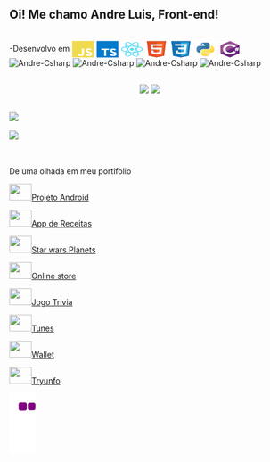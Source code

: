## Oi! Me chamo Andre Luis, Front-end!

<div style="display: inline_block"><br>
  -Desenvolvo em
  <img align="center" alt="Andre-Js" height="30" width="40" src="https://raw.githubusercontent.com/devicons/devicon/master/icons/javascript/javascript-plain.svg">
  <img align="center" alt="Andre-Ts" height="30" width="40" src="https://raw.githubusercontent.com/devicons/devicon/master/icons/typescript/typescript-plain.svg">
  <img align="center" alt="Andre-React" height="30" width="40" src="https://raw.githubusercontent.com/devicons/devicon/master/icons/react/react-original.svg">
  <img align="center" alt="Andre-HTML" height="30" width="40" src="https://raw.githubusercontent.com/devicons/devicon/master/icons/html5/html5-original.svg">
  <img align="center" alt="Andre-CSS" height="30" width="40" src="https://raw.githubusercontent.com/devicons/devicon/master/icons/css3/css3-original.svg">
  <img align="center" alt="Andre-Python" height="30" width="40" src="https://raw.githubusercontent.com/devicons/devicon/master/icons/python/python-original.svg">
  <img align="center" alt="Andre-Csharp" height="30" width="40" src="https://raw.githubusercontent.com/devicons/devicon/master/icons/csharp/csharp-original.svg">
<img align="center" alt="Andre-Csharp" height="30" width="40" src="https://cdn.jsdelivr.net/gh/devicons/devicon/icons/mysql/mysql-original.svg" />
<img align="center" alt="Andre-Csharp" height="30" width="40" src="https://cdn.jsdelivr.net/gh/devicons/devicon/icons/unix/unix-original.svg" />
 <img  align="center" alt="Andre-Csharp" height="30" width="40" src="https://cdn.jsdelivr.net/gh/devicons/devicon/icons/git/git-original.svg" />
 <img  align="center" alt="Andre-Csharp" height="30" width="40" src="https://cdn.jsdelivr.net/gh/devicons/devicon/icons/nodejs/nodejs-original.svg" />
                            
  
  ##
 
<div> 
<div align="center" >
  <img height="150em" src="https://github-readme-stats-beryl.vercel.app/api?username=andre09999&show_icons=true&title_color=fff&icon_color=79ff97&text_color=9f9f9f&bg_color=151515"/>
  <img height="150em" src="https://github-readme-stats.vercel.app/api/top-langs/?username=andre09999&layout=compact&langs_count=7&theme=dark"/>
</div>

 
<div style="display: inline_block"><br>

  <a href="https://instagram.com/andreluisrs_" target="_blank"><img src="https://img.shields.io/badge/-Instagram-%23E4405F?style=for-the-badge&logo=instagram&logoColor=white" target="_blank"></a>
 	
  <a href="https://www.linkedin.com/in/andre-luis-6536b377/" target="_blank"><img src="https://img.shields.io/badge/-LinkedIn-%230077B5?style=for-the-badge&logo=linkedin&logoColor=white" target="_blank"></a> 
  
  <div style="display: inline-block"><br>
   <p>De uma olhada em meu portifolio</p>

  <a href=https://andre09999.github.io/projeto-android/ target="_blank"> <img src="https://cdn.jsdelivr.net/gh/devicons/devicon/icons/html5/html5-original.svg" target="_blank" height="30" width="40">Projeto Android</a>
  
  <a href=https://andre09999.github.io/App-De-Receitas/ target="_blank"> <img src="https://cdn.jsdelivr.net/gh/devicons/devicon/icons/html5/html5-original.svg" target="_blank" height="30" width="40">App de Receitas</a>
    
  <a href=https://andre09999.github.io/starwars-planets-search/ target="_blank"> <img src="https://cdn.jsdelivr.net/gh/devicons/devicon/icons/html5/html5-original.svg" target="_blank" height="30" width="40">Star wars Planets</a>
  
  
  <a href=https://andre09999.github.io/Store/ target="_blank"> <img src="https://cdn.jsdelivr.net/gh/devicons/devicon/icons/html5/html5-original.svg" target="_blank" height="30" width="40">Online store</a>
 
 
 <a href=https://andre09999.github.io/Trivia/ target="_blank"> <img src="https://cdn.jsdelivr.net/gh/devicons/devicon/icons/html5/html5-original.svg" target="_blank" height="30" width="40">Jogo Trivia</a>
 
  <a href=https://andre09999.github.io/Tunes/ target="_blank"> <img src="https://cdn.jsdelivr.net/gh/devicons/devicon/icons/html5/html5-original.svg" target="_blank" height="30" width="40">Tunes</a>

  <a href=https://andre09999.github.io/Wallet/ target="_blank"> <img src="https://cdn.jsdelivr.net/gh/devicons/devicon/icons/html5/html5-original.svg" target="_blank" height="30" width="40">Wallet</a>
    
  <a href=https://andre09999.github.io/TrybeWarts/ target="_blank"> <img src="https://cdn.jsdelivr.net/gh/devicons/devicon/icons/html5/html5-original.svg" target="_blank" height="30" width="40">Tryunfo</a>
    
    
  ![snake gif](https://github.com/andre09999/andre09999/blob/output/github-contribution-grid-snake.gif)
 
</div>
